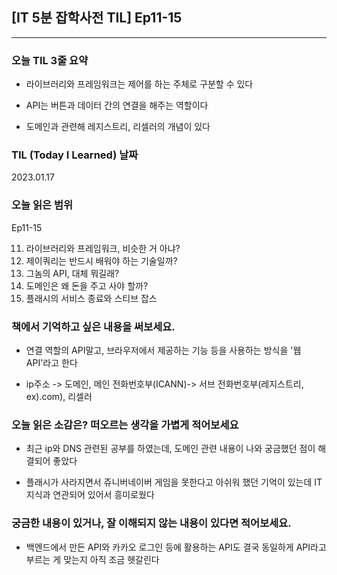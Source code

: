 ## [IT 5분 잡학사전 TIL] Ep11-15

---

### 오늘 TIL 3줄 요약

- 라이브러리와 프레임워크는 제어를 하는 주체로 구분할 수 있다

- API는 버튼과 데이터 간의 연결을 해주는 역할이다

- 도메인과 관련해 레지스트리, 리셀러의 개념이 있다

### TIL (Today I Learned) 날짜

2023.01.17

### 오늘 읽은 범위

Ep11-15

11. 라이브러리와 프레임워크, 비슷한 거 아냐?
12. 제이쿼리는 반드시 배워야 하는 기술일까?
13. 그놈의 API, 대체 뭐길래?
14. 도메인은 왜 돈을 주고 사야 할까?
15. 플래시의 서비스 종료와 스티브 잡스

### 책에서 기억하고 싶은 내용을 써보세요.

- 연결 역할의 API말고, 브라우저에서 제공하는 기능 등을 사용하는 방식을 '웹 API'라고 한다

- ip주소 -> 도메인, 메인 전화번호부(ICANN)-> 서브 전화번호부(레지스트리, ex).com), 리셀러

### 오늘 읽은 소감은? 떠오르는 생각을 가볍게 적어보세요

- 최근 ip와 DNS 관련된 공부를 하였는데, 도메인 관련 내용이 나와 궁금했던 점이 해결되어 좋았다

- 플래시가 사라지면서 쥬니버네이버 게임을 못한다고 아쉬워 했던 기억이 있는데 IT 지식과 연관되어 있어서 흥미로웠다

### 궁금한 내용이 있거나, 잘 이해되지 않는 내용이 있다면 적어보세요.

- 백엔드에서 만든 API와 카카오 로그인 등에 활용하는 API도 결국 동일하게 API라고 부르는 게 맞는지 아직 조금 헷갈린다
